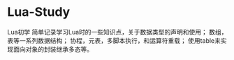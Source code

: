 # Lua-Study
Lua初学
简单记录学习Lua时的一些知识点，关于数据类型的声明和使用；
数组，表等一系列数据结构；
协程，元表，多脚本执行，和运算符重载；
使用table来实现面向对象的封装继承多态等。
